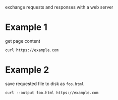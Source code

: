 
exchange requests and responses with a web server

# Example 1
get page content
```
curl https://example.com
```

# Example 2
save requested file to disk as `foo.html`
```
curl --output foo.html https://example.com
```

